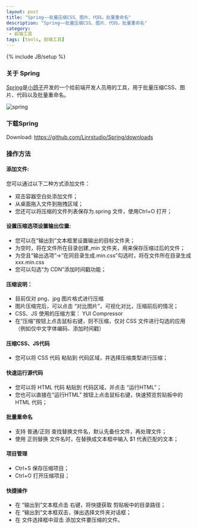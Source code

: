 ```yaml
---
layout: post
title: "Spring——批量压缩CSS、图片、代码，批量重命名"
description: "Spring——批量压缩CSS、图片、代码，批量重命名"
category:
 - 前端工具
tags: [tools, 前端工具]
---
```

{% include JB/setup %}


### 关于 Spring

[Spring][1]是[小鸽子][2]开发的一个给前端开发人员用的工具，用于批量压缩CSS、图片、代码以及批量重命名。

![spring][3]

### 下载Spring

Download: <https://github.com/Linrstudio/Spring/downloads>

### 操作方法

#### 添加文件:
您可以通过以下二种方式添加文件：
<ul>
<li>双击容器空白处添加文件；</li>
<li>从桌面拖入文件到拖拽区域；</li>
<li>您还可以将压缩的文件列表保存为.spring 文件，使用Ctrl+O 打开；</li>
</ul>

#### 设置压缩选项设置输出位置:
* 您可以在“输出到”文本框里设置输出的目标文件夹；
* 为空时，将在文件所在目录创建_min 文件夹，用来保存压缩过后的文件；
* 为空且“输出选项”->“在同目录生成.min.css”勾选时，将在文件所在目录生成xxx.min.css
* 您可以勾选“为 CDN”添加时间戳功能；

#### 压缩说明：
* 目前仅对 png、jpg 图片格式进行压缩
* 图片压缩完后，可以点击 “对比图片”，可视化对比，压缩前后的情况；
* CSS、JS 使用的压缩方案： YUI Compressor
* 在“压缩”按钮上点击鼠标右键，则不压缩，仅对 CSS 文件进行勾选的应用（例如仅中文字体编码、添加时间戳）

#### 压缩CSS、JS代码
* 您可以将 CSS 代码 粘贴到 代码区域，并选择压缩类型进行压缩；

#### 快速运行源代码
* 您可以将 HTML 代码 粘贴到 代码区域，并点击 “运行HTML”；
* 您也可以直接在“运行HTML” 按钮上点击鼠标右键，快速预览剪贴板中的 HTML 代码；

#### 批量重命名
* 支持 普通/正则 查找替换文件名，默认先备份文件，再处理文件；
* 使用 正则替换 文件名时，在替换成文本框中输入 $1 代表匹配的文本；

#### 项目管理
* Ctrl+S 保存压缩项目；
* Ctrl+O 打开压缩项目；

#### 快捷操作
<ul>
<li>在 “输出到”文本框点击 右键，将快捷获取 剪贴板中的目录路径；</li>
<li>在 “输出到”文本框双击，弹出选择文件夹对话框；</li>
<li>在 文件选择框中双击 添加文件要压缩的文件。</li>
</ul>

[1]: https://github.com/Linrstudio/Spring/
[2]: http://xiaogezi.cn/
[3]: http://fefly.github.com/content/20121218/spring.png